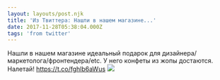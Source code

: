 ```yaml
---
layout: layouts/post.njk
title: 'Из Твиттера: Нашли в нашем магазине...'
date: 2017-11-28T05:38:04.000Z
tags: 'from twitter'
---
```



Нашли в нашем магазине идеальный подарок для дизайнера/маркетолога/фронтендера/etc. У него конфеты из жопы достаются. Налетай! https://t.co/fghlb6aWus
  <img src="https://pbs.twimg.com/media/DPslMwpXcAEqzYJ.jpg" />
